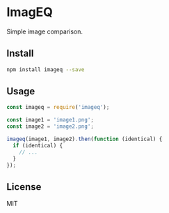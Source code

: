 # ImagEQ

Simple image comparison.

## Install

```zsh
npm install imageq --save
```

## Usage

```javascript
const imageq = require('imageq');

const image1 = 'image1.png';
const image2 = 'image2.png';

imageq(image1, image2).then(function (identical) {
  if (identical) {
    // ...
  }
});
```

## License

MIT
